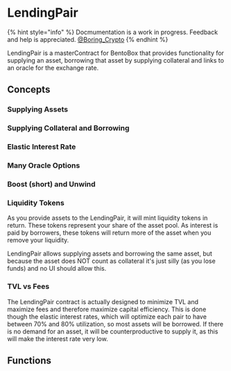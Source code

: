 # LendingPair

{% hint style="info" %}
Docmumentation is a work in progress. Feedback and help is appreciated. [@Boring\_Crypto](https://twitter.com/Boring_Crypto)
{% endhint %}

LendingPair is a masterContract for BentoBox that provides functionality for supplying an asset, borrowing that asset by supplying collateral and links to an oracle for the exchange rate.

## Concepts

### Supplying Assets

### Supplying Collateral and Borrowing

### Elastic Interest Rate

### Many Oracle Options

### Boost \(short\) and Unwind

### Liquidity Tokens

As you provide assets to the LendingPair, it will mint liquidity tokens in return. These tokens represent your share of the asset pool. As interest is paid by borrowers, these tokens will return more of the asset when you remove your liquidity.

LendingPair allows supplying assets and borrowing the same asset, but because the asset does NOT count as collateral it's just silly \(as you lose funds\) and no UI should allow this.

### TVL vs Fees

The LendingPair contract is actually designed to minimize TVL and maximize fees and therefore maximize capital efficiency. This is done though the elastic interest rates, which will optimize each pair to have between 70% and 80% utilization, so most assets will be borrowed. If there is no demand for an asset, it will be counterproductive to supply it, as this will make the interest rate very low.

## Functions



